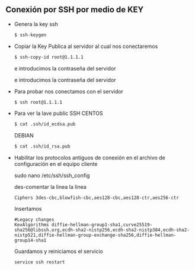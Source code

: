 ## Conexión por SSH por medio de KEY
- Genera la key ssh

  ```bash
  $ ssh-keygen
  ```

- Copiar la Key Publica al servidor al cual nos conectaremos

  ```bash
  $ ssh-copy-id root@1.1.1.1
  ```

  e introducimos la contraseña del servidor

  e introducimos la contraseña del servidor

- Para probar nos conectamos con el servidor

  ```bash
  $ ssh root@1.1.1.1
  ```

- Para ver la lave public SSH
  CENTOS

  ```bash
  $ cat .ssh/id_ecdsa.pub
  ```

  DEBIAN

  ```bash
  $ cat .ssh/id_rsa.pub
  ```

- Habilitar los protocolos antiguos de conexión en el archivo de configuración en el equipo cliente

  sudo nano /etc/ssh/ssh_config

  des-comentar la linea  la linea

  ```
  Ciphers 3des-cbc,blowfish-cbc,aes128-cbc,aes128-ctr,aes256-ctr
  ```
  Insertamos
  
  ```
  #Legacy changes
  KexAlgorithms diffie-hellman-group1-sha1,curve25519-sha256@libssh.org,ecdh-sha2-nistp256,ecdh-sha2-nistp384,ecdh-sha2-nistp521,diffie-hellman-group-exchange-sha256,diffie-hellman-group14-sha1
  ```
  
  Guardamos y reiniciamos el servicio
  
  ```bash
  service ssh restart
  ```